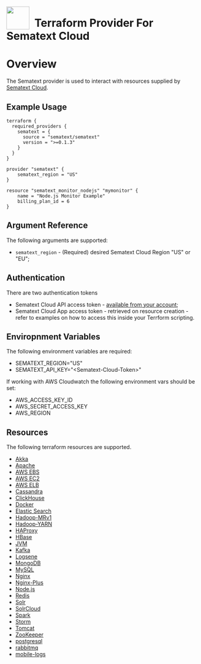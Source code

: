 # <img src="https://sematext.com/wp-content/uploads/2020/09/just-octi-blue.png" valign="bottom" width="60px"/>**&nbsp;&nbsp;Terraform Provider For Sematext Cloud**

# Overview

The Sematext provider is used to interact with resources supplied by [Sematext Cloud](https://sematext.com/cloud/).


## Example Usage

```hcl
terraform {
  required_providers {
    sematext = {
      source = "sematext/sematext"
      version = ">=0.1.3"
    }
  }
}

provider "sematext" {
    sematext_region = "US"
}

resource "sematext_monitor_nodejs" "mymonitor" {
    name = "Node.js Monitor Example"
    billing_plan_id = 6
}
```

## Argument Reference

The following arguments are supported:

* `sematext_region` - (Required) desired Sematext Cloud Region  "US" or "EU";


## Authentication

There are two authentication tokens

* Sematext Cloud API access token - [available from your account](https://apps.sematext.com/ui/account/api);
* Sematext Cloud App access token - retrieved on resource creation - refer to examples on how to access this inside your Terrform scripting.


## Enviropnment Variables

The following environment variables are required:

* SEMATEXT_REGION="US"
* SEMATEXT_API_KEY="&lt;Sematext-Cloud-Token&gt;"

If working with AWS Cloudwatch the following environment vars should be set:

* AWS_ACCESS_KEY_ID
* AWS_SECRET_ACCESS_KEY
* AWS_REGION


## Resources

The following terraform resources are supported.

* [Akka](./resources/sematext_monitor_akka.md)
* [Apache](./resources/sematext_monitor_apache.md)
* [AWS EBS](./resources/sematext_monitor_awsebs.md)
* [AWS EC2](./resources/sematext_monitor_awsec2.md)
* [AWS ELB](./resources/sematext_monitor_awselb.md)
* [Cassandra](./resources/sematext_monitor_cassandra.md)
* [ClickHouse](./resources/sematext_monitor_clickhouse.md)
* [Docker](./resources/sematext_monitor_docker.md)
* [Elastic Search](./resources/sematext_monitor_elasticsearch.md)
* [Hadoop-MRv1](./resources/sematext_monitor_hadoopmrv1.md)
* [Hadoop-YARN](./resources/sematext_monitor_hadoopyarn.md)
* [HAProxy](./resources/sematext_monitor_haproxy.md)
* [HBase](./resources/sematext_monitor_hbase.md)
* [JVM](./resources/sematext_monitor_jvm.md)
* [Kafka](./resources/sematext_monitor_kafka.md)
* [Logsene](./resources/sematext_monitor_logsene.md)
* [MongoDB](./resources/sematext_monitor_mongodb.md)
* [MySQL](./resources/sematext_monitor_mysql.md)
* [Nginx](./resources/sematext_monitor_nginx.md)
* [Nginx-Plus](./resources/sematext_monitor_nginxplus.md)
* [Node.js](./resources/sematext_monitor_nodejs.md)
* [Redis](./resources/sematext_monitor_redis.md)
* [Solr](./resources/sematext_monitor_solr.md)
* [SolrCloud](./resources/sematext_monitor_solrcloud.md)
* [Spark](./resources/sematext_monitor_spark.md)
* [Storm](./resources/sematext_monitor_storm.md)
* [Tomcat](./resources/sematext_monitor_tomcat.md)
* [ZooKeeper](./resources/sematext_monitor_zookeeper.md)
* [postgresql](./resources/sematext_monitor_postgresql.md)
* [rabbitmq](./resources/sematext_monitor_rabbitmq.md)
* [mobile-logs](./resources/sematext_monitor_mobilelogs.md)

